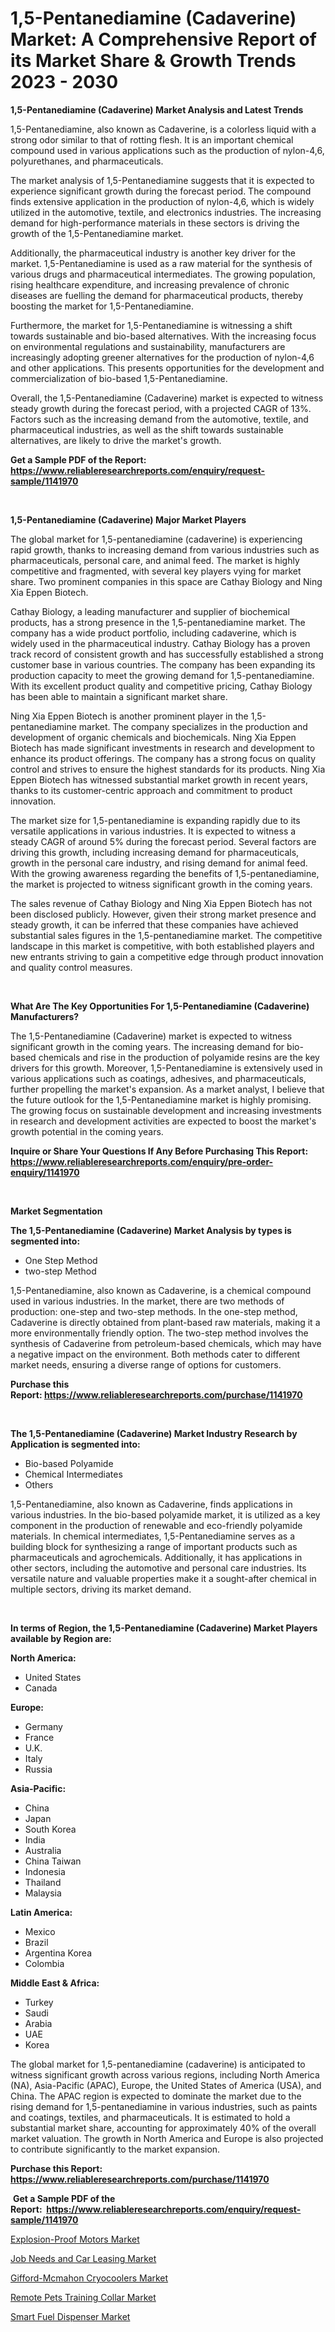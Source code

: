 <p><h1>1,5-Pentanediamine (Cadaverine) Market: A Comprehensive Report of its Market Share & Growth Trends 2023 - 2030</h1></p><p><strong>1,5-Pentanediamine (Cadaverine) Market Analysis and Latest Trends</strong></p>
<p><p>1,5-Pentanediamine, also known as Cadaverine, is a colorless liquid with a strong odor similar to that of rotting flesh. It is an important chemical compound used in various applications such as the production of nylon-4,6, polyurethanes, and pharmaceuticals. </p><p>The market analysis of 1,5-Pentanediamine suggests that it is expected to experience significant growth during the forecast period. The compound finds extensive application in the production of nylon-4,6, which is widely utilized in the automotive, textile, and electronics industries. The increasing demand for high-performance materials in these sectors is driving the growth of the 1,5-Pentanediamine market.</p><p>Additionally, the pharmaceutical industry is another key driver for the market. 1,5-Pentanediamine is used as a raw material for the synthesis of various drugs and pharmaceutical intermediates. The growing population, rising healthcare expenditure, and increasing prevalence of chronic diseases are fuelling the demand for pharmaceutical products, thereby boosting the market for 1,5-Pentanediamine.</p><p>Furthermore, the market for 1,5-Pentanediamine is witnessing a shift towards sustainable and bio-based alternatives. With the increasing focus on environmental regulations and sustainability, manufacturers are increasingly adopting greener alternatives for the production of nylon-4,6 and other applications. This presents opportunities for the development and commercialization of bio-based 1,5-Pentanediamine.</p><p>Overall, the 1,5-Pentanediamine (Cadaverine) market is expected to witness steady growth during the forecast period, with a projected CAGR of 13%. Factors such as the increasing demand from the automotive, textile, and pharmaceutical industries, as well as the shift towards sustainable alternatives, are likely to drive the market's growth.</p></p>
<p><strong>Get a Sample PDF of the Report:&nbsp; <a href="https://www.reliableresearchreports.com/enquiry/request-sample/1141970">https://www.reliableresearchreports.com/enquiry/request-sample/1141970</a></strong></p>
<p>&nbsp;</p>
<p><strong>1,5-Pentanediamine (Cadaverine) Major Market Players</strong></p>
<p><p>The global market for 1,5-pentanediamine (cadaverine) is experiencing rapid growth, thanks to increasing demand from various industries such as pharmaceuticals, personal care, and animal feed. The market is highly competitive and fragmented, with several key players vying for market share. Two prominent companies in this space are Cathay Biology and Ning Xia Eppen Biotech.</p><p>Cathay Biology, a leading manufacturer and supplier of biochemical products, has a strong presence in the 1,5-pentanediamine market. The company has a wide product portfolio, including cadaverine, which is widely used in the pharmaceutical industry. Cathay Biology has a proven track record of consistent growth and has successfully established a strong customer base in various countries. The company has been expanding its production capacity to meet the growing demand for 1,5-pentanediamine. With its excellent product quality and competitive pricing, Cathay Biology has been able to maintain a significant market share.</p><p>Ning Xia Eppen Biotech is another prominent player in the 1,5-pentanediamine market. The company specializes in the production and development of organic chemicals and biochemicals. Ning Xia Eppen Biotech has made significant investments in research and development to enhance its product offerings. The company has a strong focus on quality control and strives to ensure the highest standards for its products. Ning Xia Eppen Biotech has witnessed substantial market growth in recent years, thanks to its customer-centric approach and commitment to product innovation.</p><p>The market size for 1,5-pentanediamine is expanding rapidly due to its versatile applications in various industries. It is expected to witness a steady CAGR of around 5% during the forecast period. Several factors are driving this growth, including increasing demand for pharmaceuticals, growth in the personal care industry, and rising demand for animal feed. With the growing awareness regarding the benefits of 1,5-pentanediamine, the market is projected to witness significant growth in the coming years.</p><p>The sales revenue of Cathay Biology and Ning Xia Eppen Biotech has not been disclosed publicly. However, given their strong market presence and steady growth, it can be inferred that these companies have achieved substantial sales figures in the 1,5-pentanediamine market. The competitive landscape in this market is competitive, with both established players and new entrants striving to gain a competitive edge through product innovation and quality control measures.</p></p>
<p>&nbsp;</p>
<p><strong>What Are The Key Opportunities For 1,5-Pentanediamine (Cadaverine) Manufacturers?</strong></p>
<p><p>The 1,5-Pentanediamine (Cadaverine) market is expected to witness significant growth in the coming years. The increasing demand for bio-based chemicals and rise in the production of polyamide resins are the key drivers for this growth. Moreover, 1,5-Pentanediamine is extensively used in various applications such as coatings, adhesives, and pharmaceuticals, further propelling the market's expansion. As a market analyst, I believe that the future outlook for the 1,5-Pentanediamine market is highly promising. The growing focus on sustainable development and increasing investments in research and development activities are expected to boost the market's growth potential in the coming years.</p></p>
<p><strong>Inquire or Share Your Questions If Any Before Purchasing This Report: <a href="https://www.reliableresearchreports.com/enquiry/pre-order-enquiry/1141970">https://www.reliableresearchreports.com/enquiry/pre-order-enquiry/1141970</a></strong></p>
<p>&nbsp;</p>
<p><strong>Market Segmentation</strong></p>
<p><strong>The 1,5-Pentanediamine (Cadaverine) Market Analysis by types is segmented into:</strong></p>
<p><ul><li>One Step Method</li><li>two-step Method</li></ul></p>
<p><p>1,5-Pentanediamine, also known as Cadaverine, is a chemical compound used in various industries. In the market, there are two methods of production: one-step and two-step methods. In the one-step method, Cadaverine is directly obtained from plant-based raw materials, making it a more environmentally friendly option. The two-step method involves the synthesis of Cadaverine from petroleum-based chemicals, which may have a negative impact on the environment. Both methods cater to different market needs, ensuring a diverse range of options for customers.</p></p>
<p><strong>Purchase this Report:&nbsp;<a href="https://www.reliableresearchreports.com/purchase/1141970">https://www.reliableresearchreports.com/purchase/1141970</a></strong></p>
<p>&nbsp;</p>
<p><strong>The 1,5-Pentanediamine (Cadaverine) Market Industry Research by Application is segmented into:</strong></p>
<p><ul><li>Bio-based Polyamide</li><li>Chemical Intermediates</li><li>Others</li></ul></p>
<p><p>1,5-Pentanediamine, also known as Cadaverine, finds applications in various industries. In the bio-based polyamide market, it is utilized as a key component in the production of renewable and eco-friendly polyamide materials. In chemical intermediates, 1,5-Pentanediamine serves as a building block for synthesizing a range of important products such as pharmaceuticals and agrochemicals. Additionally, it has applications in other sectors, including the automotive and personal care industries. Its versatile nature and valuable properties make it a sought-after chemical in multiple sectors, driving its market demand.</p></p>
<p>&nbsp;</p>
<p><strong>In terms of Region, the 1,5-Pentanediamine (Cadaverine) Market Players available by Region are:</strong></p>
<p>
    <p> <strong> North America: </strong>
        <ul>
            <li>United States</li>
            <li>Canada</li>
        </ul>
        </p> 
    <p> <strong> Europe: </strong>
        <ul>
            <li>Germany</li>
            <li>France</li>
            <li>U.K.</li>
            <li>Italy</li>
            <li>Russia</li>
        </ul>
        </p> 
    <p> <strong> Asia-Pacific: </strong>
        <ul>
            <li>China</li>
            <li>Japan</li>
            <li>South Korea</li>
            <li>India</li>
            <li>Australia</li>
            <li>China Taiwan</li>
            <li>Indonesia</li>
            <li>Thailand</li>
            <li>Malaysia</li>
        </ul>
        </p> 
    <p> <strong> Latin America: </strong>
        <ul>
            <li>Mexico</li>
            <li>Brazil</li>
            <li>Argentina Korea</li>
            <li>Colombia</li>
        </ul>
        </p> 
    <p> <strong> Middle East & Africa: </strong>
        <ul>
            <li>Turkey</li>
            <li>Saudi</li>
            <li>Arabia</li>
            <li>UAE</li>
            <li>Korea</li>
        </ul>
    </p>
    </p>
<p><p>The global market for 1,5-pentanediamine (cadaverine) is anticipated to witness significant growth across various regions, including North America (NA), Asia-Pacific (APAC), Europe, the United States of America (USA), and China. The APAC region is expected to dominate the market due to the rising demand for 1,5-pentanediamine in various industries, such as paints and coatings, textiles, and pharmaceuticals. It is estimated to hold a substantial market share, accounting for approximately 40% of the overall market valuation. The growth in North America and Europe is also projected to contribute significantly to the market expansion.</p></p>
<p><strong>Purchase this Report: <a href="https://www.reliableresearchreports.com/purchase/1141970">https://www.reliableresearchreports.com/purchase/1141970</a></strong></p>
<p>&nbsp;<strong>Get a Sample PDF of the Report:&nbsp;&nbsp;<a href="https://www.reliableresearchreports.com/enquiry/request-sample/1141970">https://www.reliableresearchreports.com/enquiry/request-sample/1141970</a></strong></p>
<p><strong></strong></p>
<p><p><a href="https://github.com/rahu1503/Market-Research-Report-List-1/blob/main/explosion-proof-motors-market.md">Explosion-Proof Motors Market</a></p><p><a href="https://medium.com/@andrewhills1925/job-needs-and-car-leasing-market-size-market-outlook-and-market-forecast-2023-to-2030-0e6830ba5577">Job Needs and Car Leasing Market</a></p><p><a href="https://medium.com/@jeromekling1967/gifford-mcmahon-cryocoolers-market-size-market-outlook-and-market-forecast-2023-to-2030-e86afd71516a">Gifford-Mcmahon Cryocoolers Market</a></p><p><a href="https://www.linkedin.com/pulse/decoding-remote-pets-training-collar-market-deep-dive/">Remote Pets Training Collar Market</a></p><p><a href="https://github.com/gshchiplitsov/Market-Research-Report-List-1/blob/main/smart-fuel-dispenser-market.md">Smart Fuel Dispenser Market</a></p></p>